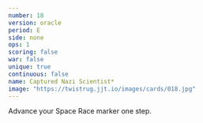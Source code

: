 ```yaml
---
number: 18
version: oracle
period: E
side: none
ops: 1
scoring: false
war: false
unique: true
continuous: false
name: Captured Nazi Scientist*
image: "https://twistrug.jjt.io/images/cards/018.jpg"
---
```

Advance your Space Race marker one step.

